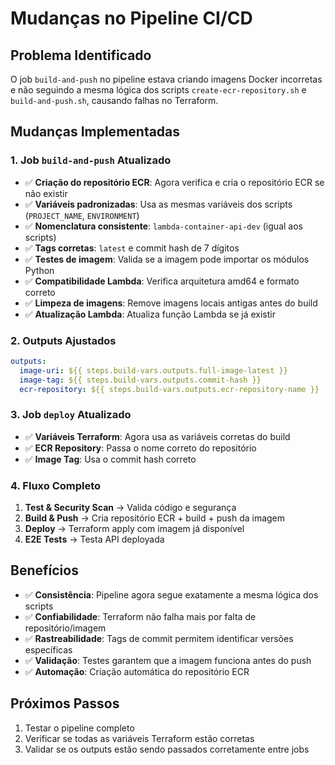 # Mudanças no Pipeline CI/CD

## Problema Identificado
O job `build-and-push` no pipeline estava criando imagens Docker incorretas e não seguindo a mesma lógica dos scripts `create-ecr-repository.sh` e `build-and-push.sh`, causando falhas no Terraform.

## Mudanças Implementadas

### 1. Job `build-and-push` Atualizado
- ✅ **Criação do repositório ECR**: Agora verifica e cria o repositório ECR se não existir
- ✅ **Variáveis padronizadas**: Usa as mesmas variáveis dos scripts (`PROJECT_NAME`, `ENVIRONMENT`)
- ✅ **Nomenclatura consistente**: `lambda-container-api-dev` (igual aos scripts)
- ✅ **Tags corretas**: `latest` e commit hash de 7 dígitos
- ✅ **Testes de imagem**: Valida se a imagem pode importar os módulos Python
- ✅ **Compatibilidade Lambda**: Verifica arquitetura amd64 e formato correto
- ✅ **Limpeza de imagens**: Remove imagens locais antigas antes do build
- ✅ **Atualização Lambda**: Atualiza função Lambda se já existir

### 2. Outputs Ajustados
```yaml
outputs:
  image-uri: ${{ steps.build-vars.outputs.full-image-latest }}
  image-tag: ${{ steps.build-vars.outputs.commit-hash }}
  ecr-repository: ${{ steps.build-vars.outputs.ecr-repository-name }}
```

### 3. Job `deploy` Atualizado
- ✅ **Variáveis Terraform**: Agora usa as variáveis corretas do build
- ✅ **ECR Repository**: Passa o nome correto do repositório
- ✅ **Image Tag**: Usa o commit hash correto

### 4. Fluxo Completo
1. **Test & Security Scan** → Valida código e segurança
2. **Build & Push** → Cria repositório ECR + build + push da imagem
3. **Deploy** → Terraform apply com imagem já disponível
4. **E2E Tests** → Testa API deployada

## Benefícios
- ✅ **Consistência**: Pipeline agora segue exatamente a mesma lógica dos scripts
- ✅ **Confiabilidade**: Terraform não falha mais por falta de repositório/imagem
- ✅ **Rastreabilidade**: Tags de commit permitem identificar versões específicas
- ✅ **Validação**: Testes garantem que a imagem funciona antes do push
- ✅ **Automação**: Criação automática do repositório ECR

## Próximos Passos
1. Testar o pipeline completo
2. Verificar se todas as variáveis Terraform estão corretas
3. Validar se os outputs estão sendo passados corretamente entre jobs
